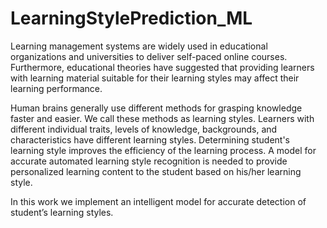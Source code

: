 # LearningStylePrediction_ML

Learning management systems are widely used in educational organizations and universities to deliver self-paced online courses. Furthermore, educational theories have suggested that providing learners with learning material suitable for their learning styles may affect their learning performance. 

Human brains generally use different methods for grasping knowledge faster and easier. We call these methods as learning styles. Learners with different individual traits, levels of knowledge, backgrounds, and characteristics have different learning styles. Determining student's learning style improves the efficiency of the learning process. A model for accurate automated learning style recognition is needed to provide personalized learning content to the student based on his/her learning style. 

In this work we implement an intelligent model for accurate detection of student’s learning styles.  
